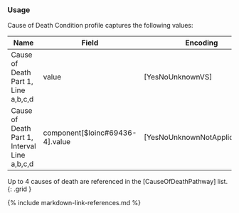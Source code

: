 ### Usage

Cause of Death Condition profile captures the following values:


| **Name** |  **Field**   |  **Encoding**  |  **IJE Field Name(s)**  |
| ---------------| ------------------------ | ------------- | ------------------- |
| Cause of Death Part 1, Line a,b,c,d   |     value  | [YesNoUnknownVS] | COD1A,COD1B,COD1C,COD1B  |
| Cause of Death Part 1, Interval Line a,b,c,d  | component[$loinc#69436-4].value  |[YesNoUnknownNotApplicableVS] | INTERVAL1A,INTERVAL1B,INTERVAL1C,INTERVAL1D  |

Up to 4 causes of death are referenced in the [CauseOfDeathPathway] list.
{: .grid }



{% include markdown-link-references.md %}
